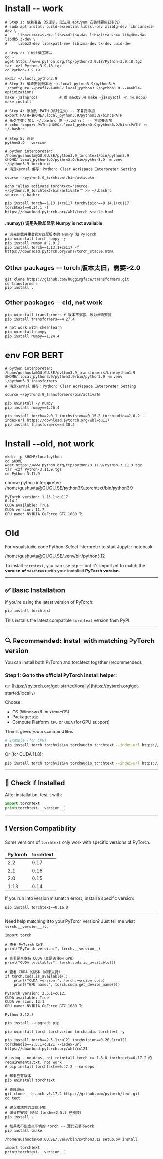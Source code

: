 
# Install -- work
```
# Step 1: 依赖准备（仅提示，无法用 apt/yum 安装时要用已有的）
# sudo apt install build-essential libssl-dev zlib1g-dev libncurses5-dev \
#     libncursesw5-dev libreadline-dev libsqlite3-dev libgdbm-dev libdb5.3-dev \
#     libbz2-dev libexpat1-dev liblzma-dev tk-dev uuid-dev

# Step 2: 下载并解压源码
cd ~
wget https://www.python.org/ftp/python/3.9.18/Python-3.9.18.tgz
tar -xzf Python-3.9.18.tgz
cd Python-3.9.18

mkdir ~/.local_python3.9
# Step 3: 编译安装到本地 ~/.local_python3.9/python3.9
./configure --prefix=$HOME/.local_python3.9/python3.9 --enable-optimizations
make -j$(nproc)          # 或 macOS 用 make -j$(sysctl -n hw.ncpu)
make install

# Step 4: 添加到 PATH（临时生效）-- 不需要添加
export PATH=$HOME/.local_python3.9/python3.9/bin:$PATH
# 永久生效：加入 ~/.bashrc 或 ~/.zshrc： -- 不需要添加
# echo 'export PATH=$HOME/.local_python3.9/python3.9/bin:$PATH' >> ~/.bashrc

# Step 5: 验证
python3.9 --version

```

```
# python interppreter: /home/gushuota@GU.GU.SE/python3.9_torchtext/bin/python3.9
$HOME/.local_python3.9/python3.9/bin/python3.9 -m venv ~/python3.9_torchtext
# 清楚kernal 缓存：Python: Clear Workspace Interpreter Setting

source ~/python3.9_torchtext/bin/activate

echo "alias activate_torchtext='source ~/python3.9_torchtext/bin/activate'" >> ~/.bashrc
source ~/.bashrc

pip install torch==1.13.1+cu117 torchvision==0.14.1+cu117 torchtext==0.14.1 -f https://download.pytorch.org/whl/torch_stable.html
```

#### .numpy() 调用失败却显示 Numpy is not available
```
# 请先卸载并重装官方匹配版本的 NumPy 和 PyTorch
pip uninstall torch numpy -y
pip install numpy # 2.0.2
pip install torch==1.13.1+cu117 -f https://download.pytorch.org/whl/torch_stable.html

```

## Other packages -- torch 版本太旧，需要>2.0
```
git clone https://github.com/huggingface/transformers.git
cd transformers
pip install .
```

## Other packages --old, not work
```
pip uninstall transformers # 版本不兼容，改为源码安装
pip install transformers==4.27.4

# not work with skeanlearn
pip uninstall numpy
pip install numpy==1.24.4
```

# env FOR BERT
```
# python interppreter: /home/gushuota@GU.GU.SE/python3.9_transformers/bin/python3.9
$HOME/.local_python3.9/python3.9/bin/python3.9 -m venv ~/python3.9_transformers
# 清楚kernal 缓存：Python: Clear Workspace Interpreter Setting

source ~/python3.9_transformers/bin/activate

pip uninstall -y numpy
pip install numpy==1.26.4

pip install torch==2.0.1 torchvision==0.15.2 torchaudio==2.0.2 --index-url https://download.pytorch.org/whl/cu117
pip install transformers==4.30.2

```

# Install --old, not work
```
mkdir -p $HOME/localpython
cd $HOME
wget https://www.python.org/ftp/python/3.11.9/Python-3.11.9.tgz
tar -xzf Python-3.11.9.tgz
cd Python-3.11.9

```


choose  python interppreter: /home/gushuota@GU.GU.SE/python3.9_torchtext/bin/python3.9


```
PyTorch version: 1.13.1+cu117
0.14.1
CUDA available: True
CUDA version: 11.7
GPU name: NVIDIA GeForce GTX 1080 Ti
```


# Old
For visualstudio code
Python: Select Interpreter to start Jupyter notebook

/home/gushuota@GU.GU.SE/.venv/bin/python3.12


To install `torchtext`, you can use `pip` — but it's important to match the **version of `torchtext`** with your installed **PyTorch version**.

---

## ✅ Basic Installation

If you're using the latest version of PyTorch:

```bash
pip install torchtext
```

This installs the latest compatible `torchtext` version from PyPI.

---

## 🔍 Recommended: Install with matching PyTorch version

You can install both PyTorch and torchtext together (recommended):

### Step 1: Go to the official PyTorch install helper:

👉 [https://pytorch.org/get-started/locally](https://pytorch.org/get-started/locally)

Choose:

* OS (Windows/Linux/macOS)
* Package: `pip`
* Compute Platform: `CPU` or `CUDA` (for GPU support)

Then it gives you a command like:

```bash
# Example (for CPU)
pip install torch torchvision torchaudio torchtext --index-url https://download.pytorch.org/whl/cpu
```

Or (for CUDA 11.8):

```bash
pip install torch torchvision torchaudio torchtext --index-url https://download.pytorch.org/whl/cu118
```

---

## 📌 Check if Installed

After installation, test it with:

```python
import torchtext
print(torchtext.__version__)
```

---

## ❗ Version Compatibility

Some versions of `torchtext` only work with specific versions of PyTorch.

| PyTorch | torchtext |
| ------- | --------- |
| 2.2     | 0.17      |
| 2.1     | 0.16      |
| 2.0     | 0.15      |
| 1.13    | 0.14      |

If you run into version mismatch errors, install a specific version:

```bash
pip install torchtext==0.16.0
```

---

Need help matching it to your PyTorch version? Just tell me what `torch.__version__` is.


```
import torch

# 查看 PyTorch 版本
print("PyTorch version:", torch.__version__)

# 查看是否支持 CUDA（即是否使用 GPU）
print("CUDA available:", torch.cuda.is_available())

# 查看 CUDA 的版本（如果支持）
if torch.cuda.is_available():
    print("CUDA version:", torch.version.cuda)
    print("GPU name:", torch.cuda.get_device_name(0))

```

```
PyTorch version: 2.5.1+cu121
CUDA available: True
CUDA version: 12.1
GPU name: NVIDIA GeForce GTX 1080 Ti

Python 3.12.3
```

```
pip install --upgrade pip

pip uninstall torch torchvision torchaudio torchtext -y

pip install torch==2.5.1+cu121 torchvision==0.20.1+cu121 torchaudio==2.5.1+cu121 --index-url https://download.pytorch.org/whl/cu121

# using --no-deps, not reinstall torch >= 1.8.0 torchtext==0.17.2 的 requirements.txt, not work
# pip install torchtext==0.17.2 --no-deps

```
```
# 卸载已有版本
pip uninstall torchtext

# 克隆源码
git clone --branch v0.17.2 https://github.com/pytorch/text.git
cd text

# 建议激活你的虚拟环境
# 编译并安装（确保 torch==2.5.1 已预装）
pip install .

# 如果找不到虚拟环境的 torch -- 源码安装不work
pip install cmake

/home/gushuota@GU.GU.SE/.venv/bin/python3.12 setup.py install

```

```
import torchtext
print(torchtext.__version__)

```
